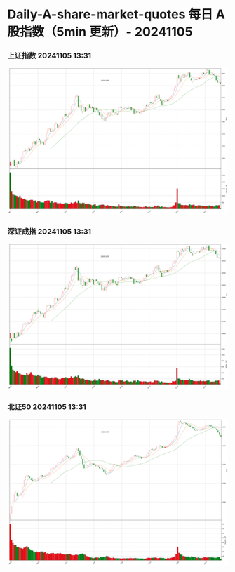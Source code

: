 
# Daily-A-share-market-quotes 每日 A 股指数（5min 更新）- 20241105

### 上证指数 20241105 13:31
![](./fig/2024/11/20241105-sh000001.png)

### 深证成指 20241105 13:31
![](./fig/2024/11/20241105-sz399001.png)

### 北证50 20241105 13:31
![](./fig/2024/11/20241105-bj899050.png)
